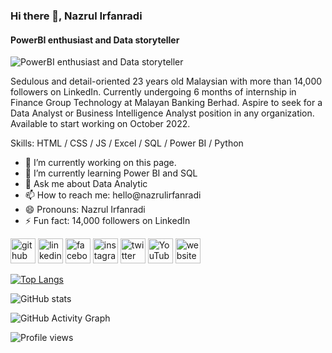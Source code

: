 ### Hi there 👋, Nazrul Irfanradi
#### PowerBI enthusiast and Data storyteller
![PowerBI enthusiast and Data storyteller](https://media-exp1.licdn.com/dms/image/C5616AQHd9UTdbus8FQ/profile-displaybackgroundimage-shrink_350_1400/0/1615025513959?e=1665014400&v=beta&t=fG5yZOro82GtdnEgbDs5uFG7mwcoOoII4HPsnGNHGY0)

Sedulous and detail-oriented 23 years old Malaysian with more than 14,000 followers on LinkedIn. Currently undergoing 6 months of internship in Finance Group Technology at Malayan Banking Berhad. Aspire to seek for a Data Analyst or Business Intelligence Analyst position in any organization. Available to start working on October 2022.

Skills: HTML / CSS / JS / Excel / SQL / Power BI / Python

- 🔭 I’m currently working on this page. 
- 🌱 I’m currently learning Power BI and SQL 
- 💬 Ask me about Data Analytic 
- 📫 How to reach me: hello@nazrulirfanradi 
- 😄 Pronouns: Nazrul Irfanradi 
- ⚡ Fun fact: 14,000 followers on LinkedIn 


[<img src='https://cdn.jsdelivr.net/npm/simple-icons@3.0.1/icons/github.svg' alt='github' height='40'>](https://github.com/nazrulirfanradi)  [<img src='https://cdn.jsdelivr.net/npm/simple-icons@3.0.1/icons/linkedin.svg' alt='linkedin' height='40'>](https://www.linkedin.com/in/nazrulirfanradi/)  [<img src='https://cdn.jsdelivr.net/npm/simple-icons@3.0.1/icons/facebook.svg' alt='facebook' height='40'>](https://www.facebook.com/nazrulirfanradi)  [<img src='https://cdn.jsdelivr.net/npm/simple-icons@3.0.1/icons/instagram.svg' alt='instagram' height='40'>](https://www.instagram.com/nazrulniemo/)  [<img src='https://cdn.jsdelivr.net/npm/simple-icons@3.0.1/icons/twitter.svg' alt='twitter' height='40'>](https://twitter.com/nazrulirfanradi)  [<img src='https://cdn.jsdelivr.net/npm/simple-icons@3.0.1/icons/youtube.svg' alt='YouTube' height='40'>](https://www.youtube.com/channel/nazrulirfanradi)  [<img src='https://cdn.jsdelivr.net/npm/simple-icons@3.0.1/icons/icloud.svg' alt='website' height='40'>](https://nazrulirfanradi.com/)  

[![Top Langs](https://github-readme-stats.vercel.app/api/top-langs/?username=nazrulirfanradi)](https://github.com/anuraghazra/github-readme-stats)

![GitHub stats](https://github-readme-stats.vercel.app/api?username=nazrulirfanradi&show_icons=true)  

![GitHub Activity Graph](https://activity-graph.herokuapp.com/graph?username=nazrulirfanradi)  

![Profile views](https://gpvc.arturio.dev/nazrulirfanradi)  
